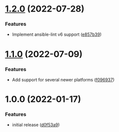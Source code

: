 # [1.2.0](https://github.com/de-it-krachten/ansible-role-github_cli/compare/v1.1.0...v1.2.0) (2022-07-28)


### Features

* Implement ansible-lint v6 support ([e857b39](https://github.com/de-it-krachten/ansible-role-github_cli/commit/e857b396a18237258a199906971f7ab1ed6ae080))

# [1.1.0](https://github.com/de-it-krachten/ansible-role-github_cli/compare/v1.0.0...v1.1.0) (2022-07-09)


### Features

* Add support for several newer platforms ([f096937](https://github.com/de-it-krachten/ansible-role-github_cli/commit/f09693779dc91defcafd2b4e74c8c8bbff409fdf))

# 1.0.0 (2022-01-17)


### Features

* initial release ([d0f53a9](https://github.com/de-it-krachten/ansible-role-github_cli/commit/d0f53a9417c0a6da614aaf29fe09b74539299c14))
